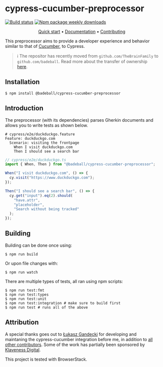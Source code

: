 # cypress-cucumber-preprocessor

[![Build status](https://github.com/badeball/cypress-cucumber-preprocessor/actions/workflows/build.yml/badge.svg)](https://github.com/badeball/cypress-cucumber-preprocessor/actions/workflows/build.yml)
[![Npm package weekly downloads](https://badgen.net/npm/dw/@badeball/cypress-cucumber-preprocessor)](https://npmjs.com/package/@badeball/cypress-cucumber-preprocessor)

<div align="center">

[Quick start](docs/quick-start.md) •
[Documentation](docs/readme.md) •
[Contributing](CONTRIBUTING.md)

</div>

This preprocessor aims to provide a developer experience and behavior similar to that of [Cucumber](https://cucumber.io/), to Cypress.

> :information_source: The repositor has recently moved from `github.com/TheBrainFamily` to `github.com/badeball`. Read more about the transfer of ownership [here](https://github.com/badeball/cypress-cucumber-preprocessor/issues/689).

## Installation

```
$ npm install @badeball/cypress-cucumber-preprocessor
```

## Introduction

The preprocessor (with its dependencies) parses Gherkin documents and allows you to write tests as shown below.

```cucumber
# cypress/e2e/duckduckgo.feature
Feature: duckduckgo.com
  Scenario: visiting the frontpage
    When I visit duckduckgo.com
    Then I should see a search bar
```

```ts
// cypress/e2e/duckduckgo.ts
import { When, Then } from "@badeball/cypress-cucumber-preprocessor";

When("I visit duckduckgo.com", () => {
  cy.visit("https://www.duckduckgo.com");
});

Then("I should see a search bar", () => {
  cy.get("input").eq(2).should(
    "have.attr",
    "placeholder",
    "Search without being tracked"
  );
});
```

## Building

Building can be done once using:

```
$ npm run build
```

Or upon file changes with:

```
$ npm run watch
```

There are multiple types of tests, all ran using npm scripts:

```
$ npm run test:fmt
$ npm run test:types
$ npm run test:unit
$ npm run test:integration # make sure to build first
$ npm run test # runs all of the above
```

## Attribution

A special thanks goes out to [Łukasz Gandecki](https://github.com/lgandecki) for developing and maintaning the cypress-cucumber integration before me, in addition to [all other contributors](https://github.com/badeball/cypress-cucumber-preprocessor/graphs/contributors). Some of the work has partially been sponsored by [Klaveness Digital](https://www.klavenessdigital.com/).

This project is tested with BrowserStack.
